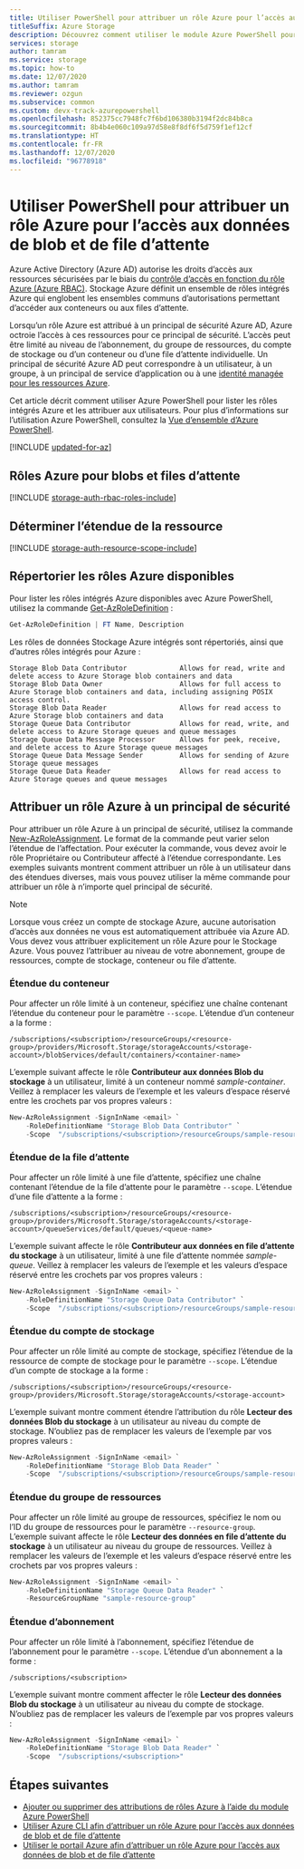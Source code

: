 ```yaml
---
title: Utiliser PowerShell pour attribuer un rôle Azure pour l’accès aux données
titleSuffix: Azure Storage
description: Découvrez comment utiliser le module Azure PowerShell pour attribuer des autorisations à un principal de sécurité Azure Active Directory avec le contrôle d’accès Azure en fonction du rôle (Azure RBAC). Stockage Azure prend en charge les rôles personnalisés Azure et intégrés pour l’authentification par le biais d’Azure AD.
services: storage
author: tamram
ms.service: storage
ms.topic: how-to
ms.date: 12/07/2020
ms.author: tamram
ms.reviewer: ozgun
ms.subservice: common
ms.custom: devx-track-azurepowershell
ms.openlocfilehash: 852375cc7948fc7f6bd106380b3194f2dc84b8ca
ms.sourcegitcommit: 8b4b4e060c109a97d58e8f8df6f5d759f1ef12cf
ms.translationtype: HT
ms.contentlocale: fr-FR
ms.lasthandoff: 12/07/2020
ms.locfileid: "96778918"
---
```

# <a name="use-powershell-to-assign-an-azure-role-for-access-to-blob-and-queue-data"></a>Utiliser PowerShell pour attribuer un rôle Azure pour l’accès aux données de blob et de file d’attente

Azure Active Directory (Azure AD) autorise les droits d’accès aux ressources sécurisées par le biais du [contrôle d’accès en fonction du rôle Azure (Azure RBAC)](../../role-based-access-control/overview.md). Stockage Azure définit un ensemble de rôles intégrés Azure qui englobent les ensembles communs d’autorisations permettant d’accéder aux conteneurs ou aux files d’attente.

Lorsqu’un rôle Azure est attribué à un principal de sécurité Azure AD, Azure octroie l’accès à ces ressources pour ce principal de sécurité. L’accès peut être limité au niveau de l’abonnement, du groupe de ressources, du compte de stockage ou d’un conteneur ou d’une file d’attente individuelle. Un principal de sécurité Azure AD peut correspondre à un utilisateur, à un groupe, à un principal de service d’application ou à une [identité managée pour les ressources Azure](../../active-directory/managed-identities-azure-resources/overview.md).

Cet article décrit comment utiliser Azure PowerShell pour lister les rôles intégrés Azure et les attribuer aux utilisateurs. Pour plus d’informations sur l’utilisation Azure PowerShell, consultez la [Vue d’ensemble d’Azure PowerShell](/powershell/azure/).

[!INCLUDE [updated-for-az](../../../includes/updated-for-az.md)]

## <a name="azure-roles-for-blobs-and-queues"></a>Rôles Azure pour blobs et files d’attente

[!INCLUDE [storage-auth-rbac-roles-include](../../../includes/storage-auth-rbac-roles-include.md)]

## <a name="determine-resource-scope"></a>Déterminer l’étendue de la ressource

[!INCLUDE [storage-auth-resource-scope-include](../../../includes/storage-auth-resource-scope-include.md)]

## <a name="list-available-azure-roles"></a>Répertorier les rôles Azure disponibles

Pour lister les rôles intégrés Azure disponibles avec Azure PowerShell, utilisez la commande [Get-AzRoleDefinition](/powershell/module/az.resources/get-azroledefinition) :

```powershell
Get-AzRoleDefinition | FT Name, Description
```

Les rôles de données Stockage Azure intégrés sont répertoriés, ainsi que d’autres rôles intégrés pour Azure :

```Example
Storage Blob Data Contributor             Allows for read, write and delete access to Azure Storage blob containers and data
Storage Blob Data Owner                   Allows for full access to Azure Storage blob containers and data, including assigning POSIX access control.
Storage Blob Data Reader                  Allows for read access to Azure Storage blob containers and data
Storage Queue Data Contributor            Allows for read, write, and delete access to Azure Storage queues and queue messages
Storage Queue Data Message Processor      Allows for peek, receive, and delete access to Azure Storage queue messages
Storage Queue Data Message Sender         Allows for sending of Azure Storage queue messages
Storage Queue Data Reader                 Allows for read access to Azure Storage queues and queue messages
```

## <a name="assign-an-azure-role-to-a-security-principal"></a>Attribuer un rôle Azure à un principal de sécurité

Pour attribuer un rôle Azure à un principal de sécurité, utilisez la commande [New-AzRoleAssignment](/powershell/module/az.resources/new-azroleassignment). Le format de la commande peut varier selon l’étendue de l’affectation. Pour exécuter la commande, vous devez avoir le rôle Propriétaire ou Contributeur affecté à l’étendue correspondante. Les exemples suivants montrent comment attribuer un rôle à un utilisateur dans des étendues diverses, mais vous pouvez utiliser la même commande pour attribuer un rôle à n’importe quel principal de sécurité.

> [!NOTE]
> Lorsque vous créez un compte de stockage Azure, aucune autorisation d’accès aux données ne vous est automatiquement attribuée via Azure AD. Vous devez vous attribuer explicitement un rôle Azure pour le Stockage Azure. Vous pouvez l’attribuer au niveau de votre abonnement, groupe de ressources, compte de stockage, conteneur ou file d’attente.

### <a name="container-scope"></a>Étendue du conteneur

Pour affecter un rôle limité à un conteneur, spécifiez une chaîne contenant l’étendue du conteneur pour le paramètre `--scope`. L’étendue d’un conteneur a la forme :

```
/subscriptions/<subscription>/resourceGroups/<resource-group>/providers/Microsoft.Storage/storageAccounts/<storage-account>/blobServices/default/containers/<container-name>
```

L’exemple suivant affecte le rôle **Contributeur aux données Blob du stockage** à un utilisateur, limité à un conteneur nommé *sample-container*. Veillez à remplacer les valeurs de l’exemple et les valeurs d’espace réservé entre les crochets par vos propres valeurs : 

```powershell
New-AzRoleAssignment -SignInName <email> `
    -RoleDefinitionName "Storage Blob Data Contributor" `
    -Scope  "/subscriptions/<subscription>/resourceGroups/sample-resource-group/providers/Microsoft.Storage/storageAccounts/<storage-account>/blobServices/default/containers/sample-container"
```

### <a name="queue-scope"></a>Étendue de la file d’attente

Pour affecter un rôle limité à une file d’attente, spécifiez une chaîne contenant l’étendue de la file d’attente pour le paramètre `--scope`. L’étendue d’une file d’attente a la forme :

```
/subscriptions/<subscription>/resourceGroups/<resource-group>/providers/Microsoft.Storage/storageAccounts/<storage-account>/queueServices/default/queues/<queue-name>
```

L’exemple suivant affecte le rôle **Contributeur aux données en file d’attente du stockage** à un utilisateur, limité à une file d’attente nommée *sample-queue*. Veillez à remplacer les valeurs de l’exemple et les valeurs d’espace réservé entre les crochets par vos propres valeurs : 

```powershell
New-AzRoleAssignment -SignInName <email> `
    -RoleDefinitionName "Storage Queue Data Contributor" `
    -Scope  "/subscriptions/<subscription>/resourceGroups/sample-resource-group/providers/Microsoft.Storage/storageAccounts/<storage-account>/queueServices/default/queues/sample-queue"
```

### <a name="storage-account-scope"></a>Étendue du compte de stockage

Pour affecter un rôle limité au compte de stockage, spécifiez l’étendue de la ressource de compte de stockage pour le paramètre `--scope`. L’étendue d’un compte de stockage a la forme :

```
/subscriptions/<subscription>/resourceGroups/<resource-group>/providers/Microsoft.Storage/storageAccounts/<storage-account>
```

L’exemple suivant montre comment étendre l’attribution du rôle **Lecteur des données Blob du stockage** à un utilisateur au niveau du compte de stockage. N’oubliez pas de remplacer les valeurs de l’exemple par vos propres valeurs : 

```powershell
New-AzRoleAssignment -SignInName <email> `
    -RoleDefinitionName "Storage Blob Data Reader" `
    -Scope  "/subscriptions/<subscription>/resourceGroups/sample-resource-group/providers/Microsoft.Storage/storageAccounts/<storage-account>"
```

### <a name="resource-group-scope"></a>Étendue du groupe de ressources

Pour affecter un rôle limité au groupe de ressources, spécifiez le nom ou l’ID du groupe de ressources pour le paramètre `--resource-group`. L’exemple suivant affecte le rôle **Lecteur des données en file d’attente du stockage** à un utilisateur au niveau du groupe de ressources. Veillez à remplacer les valeurs de l’exemple et les valeurs d’espace réservé entre les crochets par vos propres valeurs : 

```powershell
New-AzRoleAssignment -SignInName <email> `
    -RoleDefinitionName "Storage Queue Data Reader" `
    -ResourceGroupName "sample-resource-group"
```

### <a name="subscription-scope"></a>Étendue d’abonnement

Pour affecter un rôle limité à l’abonnement, spécifiez l’étendue de l’abonnement pour le paramètre `--scope`. L’étendue d’un abonnement a la forme :

```
/subscriptions/<subscription>
```

L’exemple suivant montre comment affecter le rôle **Lecteur des données Blob du stockage** à un utilisateur au niveau du compte de stockage. N’oubliez pas de remplacer les valeurs de l’exemple par vos propres valeurs : 

```powershell
New-AzRoleAssignment -SignInName <email> `
    -RoleDefinitionName "Storage Blob Data Reader" `
    -Scope  "/subscriptions/<subscription>"
```

## <a name="next-steps"></a>Étapes suivantes

- [Ajouter ou supprimer des attributions de rôles Azure à l’aide du module Azure PowerShell](../../role-based-access-control/role-assignments-powershell.md)
- [Utiliser Azure CLI afin d’attribuer un rôle Azure pour l’accès aux données de blob et de file d’attente](storage-auth-aad-rbac-cli.md)
- [Utiliser le portail Azure afin d’attribuer un rôle Azure pour l’accès aux données de blob et de file d’attente](storage-auth-aad-rbac-portal.md)
